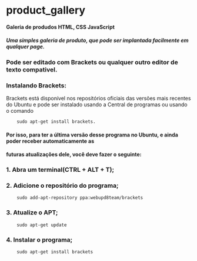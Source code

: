 # product_gallery
#### Galeria de produdos HTML, CSS JavaScript

##### Uma simples galeria de produto, que pode ser implantada facilmente em qualquer page.

### Pode ser editado com Brackets ou qualquer outro editor de texto compativel.

### Instalando Brackets:

Brackets está disponível nos repositórios oficiais das versões mais recentes do Ubuntu 
e pode ser instalado usando a Central de programas ou usando o comando 
    
        sudo apt-get install brackets.
    
#### Por isso, para ter a última versão desse programa no Ubuntu, e ainda poder receber automaticamente as 
#### futuras atualizações dele, você deve fazer o seguinte:
    
### 1. Abra um terminal(CTRL + ALT + T);
    
### 2. Adicione o repositório do programa;
    
        sudo add-apt-repository ppa:webupd8team/brackets
    
### 3. Atualize o APT;
    
        sudo apt-get update
        
### 4. Instalar o programa;
     
        sudo apt-get install brackets
      
        
     
     
    
    
    




        

